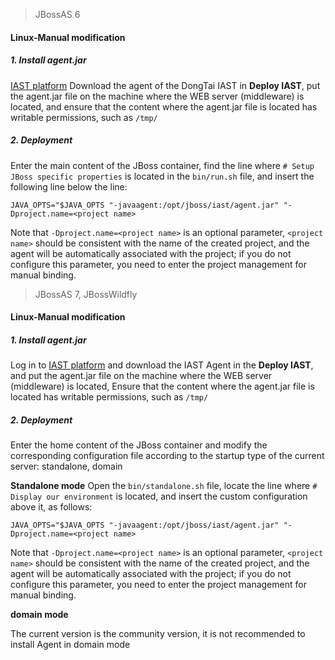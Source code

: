 > JBossAS 6

#### Linux-Manual modification

##### 1. Install agent.jar

 [IAST platform](https://iast.huoxian.cn/login) Download the agent of the DongTai IAST in **Deploy IAST**, put the agent.jar file on the machine where the WEB server (middleware) is located, and ensure that the content where the agent.jar file is located has writable permissions, such as `/tmp/`

##### 2. Deployment
Enter the main content of the JBoss container, find the line where `# Setup JBoss specific properties` is located in the `bin/run.sh` file, and insert the following line below the line:

```shell
JAVA_OPTS="$JAVA_OPTS "-javaagent:/opt/jboss/iast/agent.jar" "-Dproject.name=<project name>
```
Note that `-Dproject.name=<project name>` is an optional parameter, `<project name>` should be consistent with the name of the created project, and the agent will be automatically associated with the project; if you do not configure this parameter, you need to enter the project management for manual binding.

> JBossAS 7, JBossWildfly

#### Linux-Manual modification

##### 1. Install agent.jar

Log in to [IAST platform](https://iast.huoxian.cn/login) and download the IAST Agent in the **Deploy IAST**, and put the agent.jar file on the machine where the WEB server (middleware) is located, Ensure that the content where the agent.jar file is located has writable permissions, such as `/tmp/`

##### 2. Deployment

Enter the home content of the JBoss container and modify the corresponding configuration file according to the startup type of the current server: standalone, domain

**Standalone mode**
Open the `bin/standalone.sh` file, locate the line where `# Display our environment` is located, and insert the custom configuration above it, as follows:

```shell
JAVA_OPTS="$JAVA_OPTS "-javaagent:/opt/jboss/iast/agent.jar" "-Dproject.name=<project name>
```
Note that `-Dproject.name=<project name>` is an optional parameter, `<project name>` should be consistent with the name of the created project, and the agent will be automatically associated with the project; if you do not configure this parameter, you need to enter the project management for manual binding.


**domain mode**

The current version is the community version, it is not recommended to install Agent in domain mode
